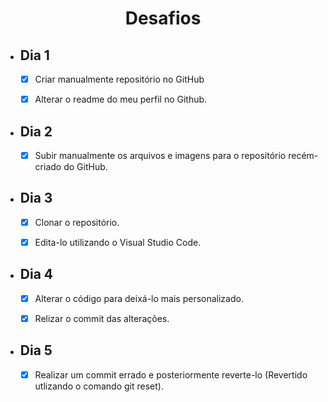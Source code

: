 <h1 align="center"> Desafios</h1>

- ## Dia 1

    - [X] Criar manualmente repositório no GitHub

    - [X]  Alterar o readme do meu perfil no Github.

- ## Dia 2

    - [X] Subir manualmente os arquivos e imagens para o repositório recém-criado do GitHub.

- ## Dia 3

    - [X] Clonar o repositório.

    - [X] Edita-lo utilizando o Visual Studio Code.

- ## Dia 4

    - [X]  Alterar o código para deixá-lo mais personalizado.

    - [X]  Relizar o commit das alterações.

- ## Dia 5

    - [X] Realizar um commit errado e posteriormente reverte-lo (Revertido utlizando o comando git reset).

